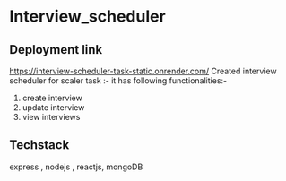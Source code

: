 # Interview_scheduler
## Deployment link
 https://interview-scheduler-task-static.onrender.com/
Created interview scheduler for scaler task :-
 it has following functionalities:-
 1. create interview
 2. update interview
 3. view interviews
## Techstack
 express , nodejs , reactjs, mongoDB

